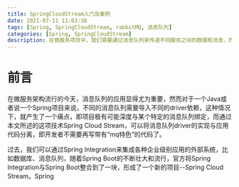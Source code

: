 ```yaml
---
title: SpringCloudStream入门及案例
date: 2021-07-11 11:03:38
tags: [Spring, SpringCloudStream, rabbitMQ, 消息队列]
categories: [Spring, SpringCloudStream]
description: 在微服务项目中，我们需要通过消息队列来传递不同服务之间的数据和消息，而SpringCloudStream则可以为不同种类的消息队列提供一个统一的高层api使用入口
---
```


# 前言

在微服务架构流行的今天，消息队列的应用显得尤为重要，然而对于一个Java或者说一个Spring项目来说，不同的消息队列需要导入不同的driver依赖，这种情况下，就产生了一个痛点，即项目极有可能深度与某个特定的消息队列绑定，而通过本文所述的这项技术Spring Cloud Stream，可以将消息队列driver的实现与应用代码分离，即开发者不需要再写带有“mq特色”的代码了。

过去，我们可以通过Spring Integration来集成各种企业级别应用的外部系统，比如数据库、消息队列，随着Spring Boot的不断壮大和流行，官方将Spring Integration与Spring Boot整合到了一块，形成了一个新的项目--Spring Cloud Stream。Spring



